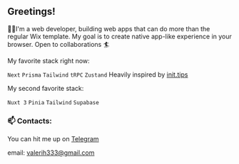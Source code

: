 ## Greetings!

🧑‍💻I'm a web developer, building web apps that can do more than the regular Wix template. My goal is to create native app-like experience in your browser. Open to collaborations 🏄‍





My favorite stack right now:

`Next` `Prisma` `Tailwind` `tRPC` `Zustand` Heavily inspired by [init.tips](https://init.tips/)

My second favorite stack:

`Nuxt 3` `Pinia` `Tailwind` `Supabase`



### 📫 Contacts: 

You can hit me up on [Telegram](https://t.me/valerih12)

email: valerih333@gmail.com






<!--
**valerih12/valerih12** is a ✨ _special_ ✨ repository because its `README.md` (this file) appears on your GitHub profile.

Here are some ideas to get you started:

- 🔭 I’m currently working on ...
- 🌱 I’m currently learning ...
- 👯 I’m looking to collaborate on ...
- 🤔 I’m looking for help with ...
- 💬 Ask me about ...
- 📫 How to reach me: ...
- 😄 Pronouns: ...
- ⚡ Fun fact: ...
-->
